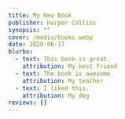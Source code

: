 ```yaml
---
title: My New Book
publisher: Harper Collins
synopsis: ""
cover: /media/books.webp
date: 2020-06-17
blurbs:
  - text: This book is great.
    attribution: My best friend
  - text: The book is awesome.
    attribution: My teacher
  - text: I liked this.
    attribution: My dog
reviews: []
---
```

